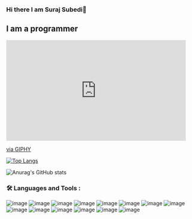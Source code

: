 ### Hi there I am Suraj Subedi👋
## I am a programmer
<iframe src="https://giphy.com/embed/RbDKaczqWovIugyJmW" width="480" height="270" frameBorder="0" class="giphy-embed" allowFullScreen></iframe><p><a href="https://giphy.com/gifs/looneytunesworldofmayhem-world-of-mayhem-looney-tunes-ltwom-RbDKaczqWovIugyJmW">via GIPHY</a></p>

[![Top Langs](https://github-readme-stats.vercel.app/api/top-langs/?username=suraj-subedi)](https://github.com/suraj-subedi/github-readme-stats)

![Anurag's GitHub stats](https://github-readme-stats.vercel.app/api?username=anuraghazra&show_icons=true&theme=radical)


### :hammer_and_wrench: Languages and Tools :
![image](https://user-images.githubusercontent.com/41540064/191797180-570c4996-ac51-4947-8c59-b20d92e664f5.png)
![image](https://user-images.githubusercontent.com/41540064/191797506-3aa765ef-1290-4f0c-a366-d7aa22fa79b6.png)
![image](https://user-images.githubusercontent.com/41540064/191797610-7ed8dafd-dbfb-43ff-967b-547fffc319e8.png)
![image](https://user-images.githubusercontent.com/41540064/191797651-c1482b23-58e6-4fce-b512-24bb7ee0af93.png)
![image](https://user-images.githubusercontent.com/41540064/191797690-5e87dfe1-e7ea-4ca1-86a9-b3ead893dfd3.png)
![image](https://user-images.githubusercontent.com/41540064/191797737-77bbf7a9-1e0b-47bc-850c-e9434530b56f.png)
![image](https://user-images.githubusercontent.com/41540064/191797785-8d1c6ee2-8ea8-4bfb-9b28-87083d558383.png)
![image](https://user-images.githubusercontent.com/41540064/191797818-73752302-b51a-4972-897e-e0075a05bd69.png)
![image](https://user-images.githubusercontent.com/41540064/191797853-974060c8-c06e-4b85-b65a-dc9ffe1a2db5.png)
![image](https://user-images.githubusercontent.com/41540064/191797896-548e2597-5735-44ad-a374-3ffd48cccf59.png)
![image](https://user-images.githubusercontent.com/41540064/191797946-47aba3c6-8094-4ae0-8742-00bcec99fbf7.png)
![image](https://user-images.githubusercontent.com/41540064/191798002-dfefffe1-0041-41c3-92f5-389f70f4aa85.png)
![image](https://user-images.githubusercontent.com/41540064/191798041-d3b172ed-d69b-49ec-838c-b389d9a6a7af.png)
![image](https://user-images.githubusercontent.com/41540064/191798094-376f8120-c6e9-4e47-ab34-c640e00cba6b.png)
